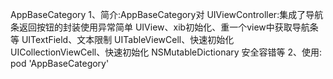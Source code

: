 AppBaseCategory
1、简介:AppBaseCategory对
    UIViewController:集成了导航条返回按钮的封装使用异常简单
    UIView、xib初始化、重一个view中获取导航条等
    UITextField、文本限制
    UITableViewCell、快速初始化
    UICollectionViewCell、快速初始化
    NSMutableDictionary 安全容错等
2、使用:
    pod 'AppBaseCategory'
